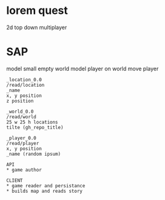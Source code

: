# lorem quest

2d top down 
multiplayer 

# SAP
model small empty world 
model player on world 
move player

```
_location_0.0
/read/location
_name
x, y position 
z position

_world_0.0
/read/world
25 w 25 h locations
tilte (gh_repo_title)

_player_0.0
/read/player
x, y position
_name (random ipsum) 

API
* game author

CLIENT
* game reader and persistance
* builds map and reads story 
```
